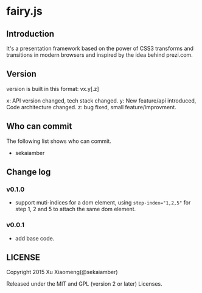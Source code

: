 # fairy.js

## Introduction

It's a presentation framework based on the power of CSS3 transforms and transitions in modern browsers and inspired by the idea behind prezi.com.

## Version

version is built in this format: vx.y[.z]

x: API version changed, tech stack changed.
y: New feature/api introduced, Code architecture changed.
z: bug fixed, small feature/improvment.

## Who can commit
The following list shows who can commit.
* sekaiamber

## Change log

### v0.1.0

* support muti-indices for a dom element, using `step-index="1,2,5"` for step 1, 2 and 5 to attach the same dom element.

### v0.0.1

* add base code.

## LICENSE

Copyright 2015 Xu Xiaomeng(@sekaiamber)

Released under the MIT and GPL (version 2 or later) Licenses.
